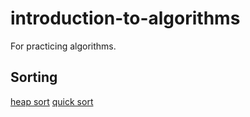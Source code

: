 # introduction-to-algorithms

For practicing algorithms.

## Sorting
[heap sort](books/ch06)
[quick sort](books/ch07)
